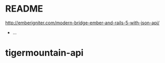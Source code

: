 # README

http://emberigniter.com/modern-bridge-ember-and-rails-5-with-json-api/
* ...
# tigermountain-api
